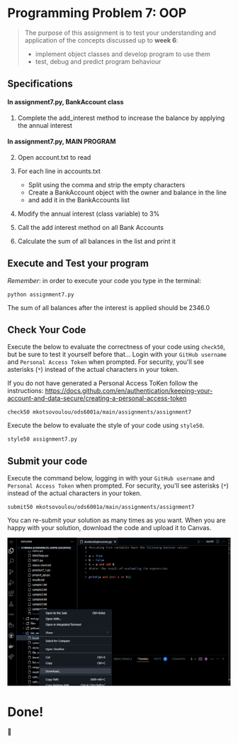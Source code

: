 # Programming Problem 7: OOP

> The purpose of this assignment is to test your understanding and application of the concepts discussed up to **week 6**:
>
> - implement object classes and develop program to use them
> - test, debug and predict program behaviour

## Specifications
#### In assignment7.py, BankAccount class

1. Complete the add_interest method to increase the balance by applying the annual interest

#### In assignment7.py, MAIN PROGRAM
2. Open account.txt to read

3. For each line in accounts.txt 
   - Split using the comma and strip the empty characters
   - Create a BankAccount object with the owner and balance in the line
   - and add it in the BankAccounts list

4. Modify the annual interest (class variable) to 3%

5. Call the add interest method on all Bank Accounts

6. Calculate the sum of all balances in the list and print it




## Execute and Test your program 

*Remember*: in order to execute your code you type in the terminal:

```
python assignment7.py

```
The sum of all balances after the interest is applied should be 2346.0

## Check Your Code

Execute the below to evaluate the correctness of your code using `check50`, but be sure to test it yourself before that...
Login with your `GitHub username` and `Personal Access Token` when prompted. For security, you'll see asterisks (`*`) instead of the actual characters in your token. 

If you do not have generated a Personal Access ToKen follow the instructions: 
https://docs.github.com/en/authentication/keeping-your-account-and-data-secure/creating-a-personal-access-token

```
check50 mkotsovoulou/ods6001a/main/assignments/assignment7
```

Execute the below to evaluate the style of your code using `style50`.

```
style50 assignment7.py
```


## Submit your code

Execute the command below, logging in with your `GitHub username` and `Personal Access Token` when prompted. For security, you'll see asterisks (`*`) instead of the actual characters in your token. 

```
submit50 mkotsovoulou/ods6001a/main/assignments/assignment7
```

You can re-submit your solution as many times as you want.
When you are happy with your solution, download the code and upload it to Canvas.

![Image of download](download.png)

# Done!
:tada:
